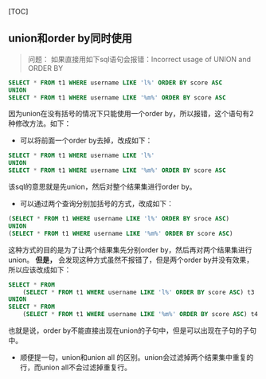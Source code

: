 [TOC]

## union和order by同时使用
> 问题： 如果直接用如下sql语句会报错：Incorrect usage of UNION and ORDER BY
```sql
SELECT * FROM t1 WHERE username LIKE 'l%' ORDER BY score ASC
UNION
SELECT * FROM t1 WHERE username LIKE '%m%' ORDER BY score ASC
```

因为union在没有括号的情况下只能使用一个order by，所以报错，这个语句有2种修改方法。如下：
- 可以将前面一个order by去掉，改成如下：
```sql
SELECT * FROM t1 WHERE username LIKE 'l%'
UNION
SELECT * FROM t1 WHERE username LIKE '%m%' ORDER BY score ASC
```
该sql的意思就是先union，然后对整个结果集进行order by。
- 可以通过两个查询分别加括号的方式，改成如下：
```sql
(SELECT * FROM t1 WHERE username LIKE 'l%' ORDER BY sroce ASC)
UNION
(SELECT * FROM t1 WHERE username LIKE '%m%' ORDER BY score ASC)
```
这种方式的目的是为了让两个结果集先分别order by，然后再对两个结果集进行union。
**但是，** 会发现这种方式虽然不报错了，但是两个order by并没有效果，所以应该改成如下：
```sql
SELECT * FROM
    (SELECT * FROM t1 WHERE username LIKE 'l%' ORDER BY score ASC) t3
UNION
SELECT * FROM
    (SELECT * FROM t1 WHERE username LIKE '%m%' ORDER BY score ASC) t4
```
也就是说，order by不能直接出现在union的子句中，但是可以出现在子句的子句中。

- 顺便提一句，union和union all 的区别。union会过滤掉两个结果集中重复的行，而union all不会过滤掉重复行。